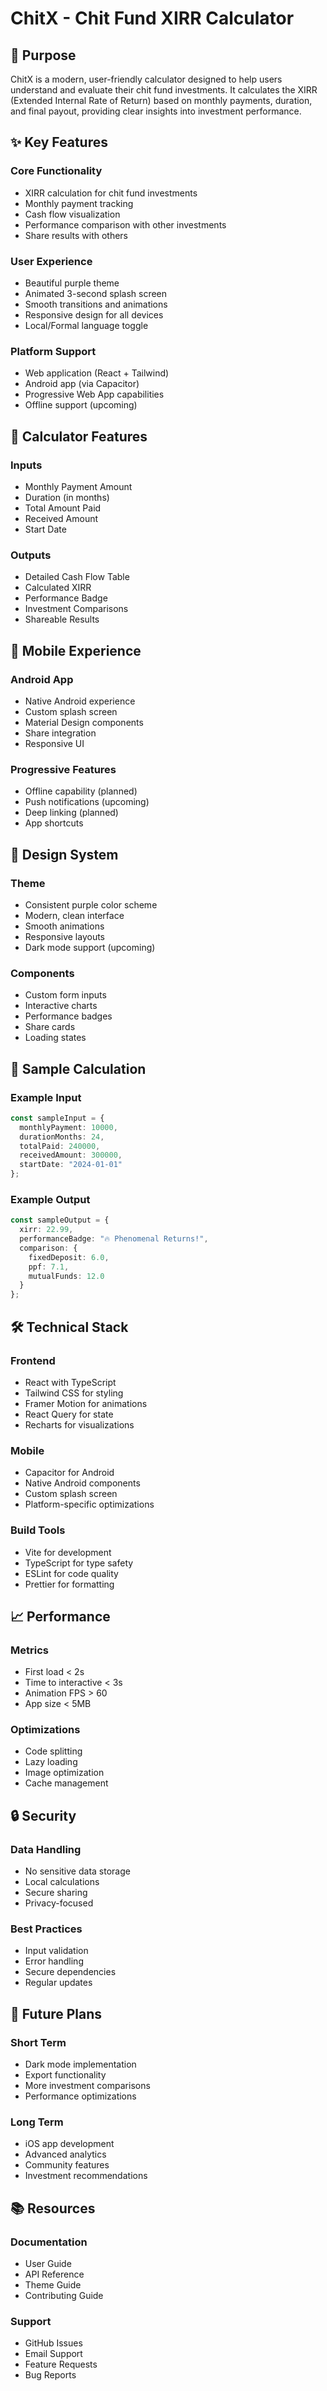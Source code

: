 # ChitX - Chit Fund XIRR Calculator

## 🎯 Purpose

ChitX is a modern, user-friendly calculator designed to help users understand and evaluate their chit fund investments. It calculates the XIRR (Extended Internal Rate of Return) based on monthly payments, duration, and final payout, providing clear insights into investment performance.

## ✨ Key Features

### Core Functionality
- XIRR calculation for chit fund investments
- Monthly payment tracking
- Cash flow visualization
- Performance comparison with other investments
- Share results with others

### User Experience
- Beautiful purple theme
- Animated 3-second splash screen
- Smooth transitions and animations
- Responsive design for all devices
- Local/Formal language toggle

### Platform Support
- Web application (React + Tailwind)
- Android app (via Capacitor)
- Progressive Web App capabilities
- Offline support (upcoming)

## 🧮 Calculator Features

### Inputs
- Monthly Payment Amount
- Duration (in months)
- Total Amount Paid
- Received Amount
- Start Date

### Outputs
- Detailed Cash Flow Table
- Calculated XIRR
- Performance Badge
- Investment Comparisons
- Shareable Results

## 📱 Mobile Experience

### Android App
- Native Android experience
- Custom splash screen
- Material Design components
- Share integration
- Responsive UI

### Progressive Features
- Offline capability (planned)
- Push notifications (upcoming)
- Deep linking (planned)
- App shortcuts

## 🎨 Design System

### Theme
- Consistent purple color scheme
- Modern, clean interface
- Smooth animations
- Responsive layouts
- Dark mode support (upcoming)

### Components
- Custom form inputs
- Interactive charts
- Performance badges
- Share cards
- Loading states

## 🔄 Sample Calculation

### Example Input
```typescript
const sampleInput = {
  monthlyPayment: 10000,
  durationMonths: 24,
  totalPaid: 240000,
  receivedAmount: 300000,
  startDate: "2024-01-01"
};
```

### Example Output
```typescript
const sampleOutput = {
  xirr: 22.99,
  performanceBadge: "🔥 Phenomenal Returns!",
  comparison: {
    fixedDeposit: 6.0,
    ppf: 7.1,
    mutualFunds: 12.0
  }
};
```

## 🛠️ Technical Stack

### Frontend
- React with TypeScript
- Tailwind CSS for styling
- Framer Motion for animations
- React Query for state
- Recharts for visualizations

### Mobile
- Capacitor for Android
- Native Android components
- Custom splash screen
- Platform-specific optimizations

### Build Tools
- Vite for development
- TypeScript for type safety
- ESLint for code quality
- Prettier for formatting

## 📈 Performance

### Metrics
- First load < 2s
- Time to interactive < 3s
- Animation FPS > 60
- App size < 5MB

### Optimizations
- Code splitting
- Lazy loading
- Image optimization
- Cache management

## 🔒 Security

### Data Handling
- No sensitive data storage
- Local calculations
- Secure sharing
- Privacy-focused

### Best Practices
- Input validation
- Error handling
- Secure dependencies
- Regular updates

## 🚀 Future Plans

### Short Term
- Dark mode implementation
- Export functionality
- More investment comparisons
- Performance optimizations

### Long Term
- iOS app development
- Advanced analytics
- Community features
- Investment recommendations

## 📚 Resources

### Documentation
- User Guide
- API Reference
- Theme Guide
- Contributing Guide

### Support
- GitHub Issues
- Email Support
- Feature Requests
- Bug Reports 